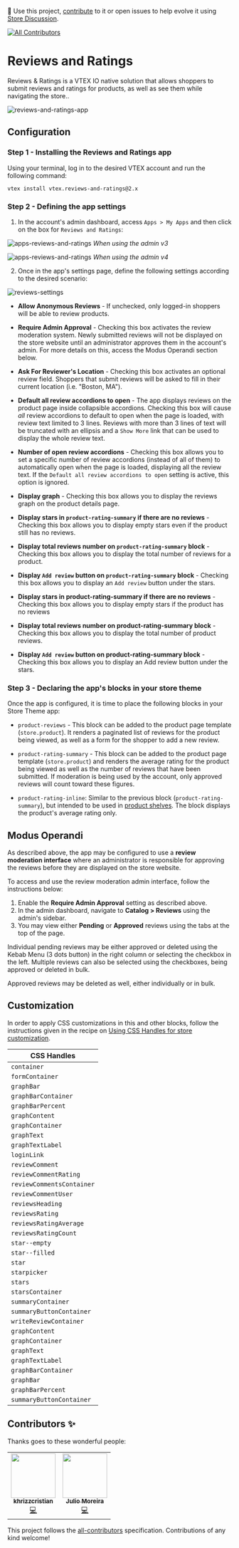 📢 Use this project, [contribute](https://github.com/vtex-apps/reviews-and-ratings) to it or open issues to help evolve it using [Store Discussion](https://github.com/vtex-apps/store-discussion).

<!-- ALL-CONTRIBUTORS-BADGE:START - Do not remove or modify this section -->

[![All Contributors](https://img.shields.io/badge/all_contributors-2-orange.svg?style=flat-square)](#contributors-)

<!-- ALL-CONTRIBUTORS-BADGE:END -->

# Reviews and Ratings

Reviews & Ratings is a VTEX IO native solution that allows shoppers to submit reviews and ratings for products, as well as see them while navigating the store..

![reviews-and-ratings-app](https://user-images.githubusercontent.com/52087100/71026526-31e7d580-20e8-11ea-93d8-094c1e8af7cd.png)

## Configuration

### Step 1 - Installing the Reviews and Ratings app

Using your terminal, log in to the desired VTEX account and run the following command:

`vtex install vtex.reviews-and-ratings@2.x`

### Step 2 - Defining the app settings

1. In the account's admin dashboard, access `Apps > My Apps` and then click on the box for `Reviews and Ratings`:

![apps-reviews-and-ratings](https://user-images.githubusercontent.com/52087100/71026670-77a49e00-20e8-11ea-9e01-0cb4dec12a56.png)
_When using the admin v3_

![apps-reviews-and-ratings](https://user-images.githubusercontent.com/26655596/99747634-b772c300-2ab9-11eb-927b-cd03e89421af.png)
_When using the admin v4_

2. Once in the app's settings page, define the following settings according to the desired scenario:

![reviews-settings](https://user-images.githubusercontent.com/43498488/97418081-0e4d0880-1911-11eb-9b80-47b92bbdef93.jpg)

- **Allow Anonymous Reviews** - If unchecked, only logged-in shoppers will be able to review products.

- **Require Admin Approval** - Checking this box activates the review moderation system. Newly submitted reviews will not be displayed on the store website until an administrator approves them in the account's admin. For more details on this, access the Modus Operandi section below.

- **Ask For Reviewer's Location** - Checking this box activates an optional review field. Shoppers that submit reviews will be asked to fill in their current location (i.e. "Boston, MA").

- **Default all review accordions to open** - The app displays reviews on the product page inside collapsible accordions. Checking this box will cause _all_ review accordions to default to open when the page is loaded, with review text limited to 3 lines. Reviews with more than 3 lines of text will be truncated with an ellipsis and a `Show More` link that can be used to display the whole review text.

- **Number of open review accordions** - Checking this box allows you to set a specific number of review accordions (instead of all of them) to automatically open when the page is loaded, displaying all the review text. If the `Default all review accordions to open` setting is active, this option is ignored.

- **Display graph** - Checking this box allows you to display the reviews graph on the product details page.

- **Display stars in `product-rating-summary` if there are no reviews** - Checking this box allows you to display empty stars even if the product still has no reviews.

- **Display total reviews number on `product-rating-summary` block** - Checking this box allows you to display the total number of reviews for a product.

- **Display `Add review` button on `product-rating-summary` block** - Checking this box allows you to display an `Add review` button under the stars.

- **Display stars in product-rating-summary if there are no reviews** - Checking this box allows you to display empty stars if the product has no reviews
- **Display total reviews number on product-rating-summary block** - Checking this box allows you to display the total number of product reviews.
- **Display `Add review` button on product-rating-summary block** - Checking this box allows you to display an Add review button under the stars.

### Step 3 - Declaring the app's blocks in your store theme

Once the app is configured, it is time to place the following blocks in your Store Theme app:

- `product-reviews` - This block can be added to the product page template (`store.product`). It renders a paginated list of reviews for the product being viewed, as well as a form for the shopper to add a new review.

- `product-rating-summary` - This block can be added to the product page template (`store.product`) and renders the average rating for the product being viewed as well as the number of reviews that have been submitted. If moderation is being used by the account, only approved reviews will count toward these figures.

- `product-rating-inline`: Similar to the previous block (`product-rating-summary`), but intended to be used in [product shelves](https://vtex.io/docs/components/all/vtex.shelf/). The block displays the product's average rating only.

## Modus Operandi

As described above, the app may be configured to use a **review moderation interface** where an administrator is responsible for approving the reviews before they are displayed on the store website.

To access and use the review moderation admin interface, follow the instructions below:

1. Enable the **Require Admin Approval** setting as described above.
2. In the admin dashboard, navigate to **Catalog > Reviews** using the admin's sidebar.
3. You may view either **Pending** or **Approved** reviews using the tabs at the top of the page.

Individual pending reviews may be either approved or deleted using the Kebab Menu (3 dots button) in the right column or selecting the checkbox in the left. Multiple reviews can also be selected using the checkboxes, being approved or deleted in bulk.

Approved reviews may be deleted as well, either individually or in bulk.

## Customization

In order to apply CSS customizations in this and other blocks, follow the instructions given in the recipe on [Using CSS Handles for store customization](https://vtex.io/docs/recipes/style/using-css-handles-for-store-customization).

| CSS Handles               |
| ------------------------- |
| `container`               |
| `formContainer`           |
| `graphBar`                |
| `graphBarContainer`       |
| `graphBarPercent`         |
| `graphContent`            |
| `graphContainer`          |
| `graphText`               |
| `graphTextLabel`          |
| `loginLink`               |
| `reviewComment`           |
| `reviewCommentRating`     |
| `reviewCommentsContainer` |
| `reviewCommentUser`       |
| `reviewsHeading`          |
| `reviewsRating`           |
| `reviewsRatingAverage`    |
| `reviewsRatingCount`      |
| `star--empty`             |
| `star--filled`            |
| `star`                    |
| `starpicker`              |
| `stars`                   |
| `starsContainer`          |
| `summaryContainer`        |
| `summaryButtonContainer`  |
| `writeReviewContainer`    |
| `graphContent`            |
| `graphContainer`          |
| `graphText`               |
| `graphTextLabel`          |
| `graphBarContainer`       |
| `graphBar`                |
| `graphBarPercent`         |
| `summaryButtonContainer`  |

<!-- DOCS-IGNORE:start -->

## Contributors ✨

Thanks goes to these wonderful people:

<!-- ALL-CONTRIBUTORS-LIST:START - Do not remove or modify this section -->
<!-- prettier-ignore-start -->
<!-- markdownlint-disable -->
<table>
  <tr>
    <td align="center"><a href="https://github.com/khrizzcristian"><img src="https://avatars1.githubusercontent.com/u/43498488?v=4" width="100px;" alt=""/><br /><sub><b>khrizzcristian</b></sub></a><br /><a href="https://github.com/vtex-apps/reviews-and-ratings/commits?author=khrizzcristian" title="Code">💻</a></td>
    <td align="center"><a href="https://juliomoreira.pro"><img src="https://avatars2.githubusercontent.com/u/1207017?v=4" width="100px;" alt=""/><br /><sub><b>Julio Moreira</b></sub></a><br /><a href="https://github.com/vtex-apps/reviews-and-ratings/commits?author=juliomoreira" title="Code">💻</a></td>
  </tr>
</table>

<!-- markdownlint-enable -->
<!-- prettier-ignore-end -->

<!-- ALL-CONTRIBUTORS-LIST:END -->

This project follows the [all-contributors](https://github.com/all-contributors/all-contributors) specification. Contributions of any kind welcome!

<!-- DOCS-IGNORE:end -->
